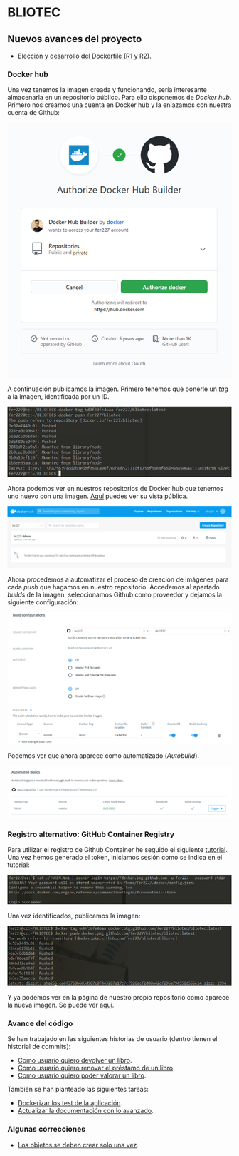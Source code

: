 # BLIOTEC

## Nuevos avances del proyecto
- [Elección y desarrollo del Dockerfile (R1 y R2)](./doc/docker.md).

### Docker hub
Una vez tenemos la imagen creada y funcionando, sería interesante almacenarla en un repositorio público. Para ello disponemos de *Docker hub*. Primero nos creamos una cuenta en Docker hub y la enlazamos con nuestra cuenta de Github:

![link](./doc/docker_img/link_github.png)

A continuación publicamos la imagen. Primero tenemos que ponerle un *tag* a la imagen, identificada por un ID.

![tag](./doc/docker_img/push_dockerhub.png)

Ahora podemos ver en nuestros repositorios de Docker hub que tenemos uno nuevo con una imagen. [Aquí](https://hub.docker.com/repository/docker/fer227/bliotec) puedes ver su vista pública.

![repo](./doc/docker_img/repo_dockerhub.png)

Ahora procedemos a automatizar el proceso de creación de imágenes para cada *push* que hagamos en nuestro repositorio. Accedemos al apartado *builds* de la imagen, seleccionamos Github como proveedor y dejamos la siguiente configuración:

![automation](./doc/docker_img/automation.png)

Podemos ver que ahora aparece como automatizado (*Autobuild*).

![success](./doc/docker_img/success.png)

### Registro alternativo: GitHub Container Registry
Para utilizar el registro de Github Container he seguido el siguiente [tutorial](https://docs.github.com/es/free-pro-team@latest/packages/using-github-packages-with-your-projects-ecosystem/configuring-docker-for-use-with-github-packages). Una vez hemos generado el token, iniciamos sesión como se indica en el tutorial:

![login](./doc/docker_img/login.png)

Una vez identificados, publicamos la imagen:

![push](./doc/docker_img/push_github.png)

Y ya podemos ver en la página de nuestro propio repositorio como aparece la nueva imagen. Se puede ver [aquí](https://github.com/fer227/BLIOTEC/packages/513267).

### Avance del código
Se han trabajado en las siguientes historias de usuario (dentro tienen el historial de commits):

- [Como usuario quiero devolver un libro](https://github.com/fer227/BLIOTEC/issues/11).
- [Como usuario quiero renovar el préstamo de un libro](https://github.com/fer227/BLIOTEC/issues/13).
- [Como usuario quiero poder valorar un libro](https://github.com/fer227/BLIOTEC/issues/22).

También se han planteado las siguientes tareas:

- [Dockerizar los test de la aplicación](https://github.com/fer227/BLIOTEC/issues/31).
- [Actualizar la documentación con lo avanzado](https://github.com/fer227/BLIOTEC/issues/32).

### Algunas correcciones
- [Los objetos se deben crear solo una vez](https://github.com/fer227/BLIOTEC/issues/30).